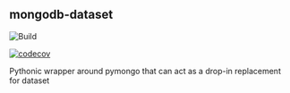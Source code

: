 ## mongodb-dataset

![Build](https://github.com/TadpoleTutoring/mongodb-dataset/workflows/Python%20testing%20and%20linting/badge.svg)


[![codecov](https://codecov.io/gh/TadpoleTutoring/mongodb-dataset/branch/master/graph/badge.svg?token=kh26hWszR0)](https://codecov.io/gh/TadpoleTutoring/mongodb-dataset)


Pythonic wrapper around pymongo that can act as a drop-in replacement for dataset 
